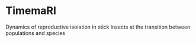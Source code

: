 # TimemaRI
Dynamics of reproductive isolation in stick insects at the transition between populations and species
